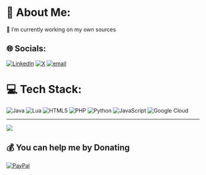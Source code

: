 # 💫 About Me:
🔭 I’m currently working on my own sources<br>


## 🌐 Socials:
[![LinkedIn](https://img.shields.io/badge/LinkedIn-%230077B5.svg?logo=linkedin&logoColor=white)](https://www.linkedin.com/public-profile/settings?lipi=urn%3Ali%3Apage%3Ad_flagship3_profile_self_edit_contact-info%3Bann2tgu8Tqqk1cETNf%2FQ9w%3D%3D) [![X](https://img.shields.io/badge/X-black.svg?logo=X&logoColor=white)](https://x.com/_thespr_) [![email](https://img.shields.io/badge/Email-D14836?logo=gmail&logoColor=white)](mailto:tayebi.sepehr3862@gmail.com) 

# 💻 Tech Stack:
![Java](https://img.shields.io/badge/java-%23ED8B00.svg?style=for-the-badge&logo=openjdk&logoColor=white) ![Lua](https://img.shields.io/badge/lua-%232C2D72.svg?style=for-the-badge&logo=lua&logoColor=white) ![HTML5](https://img.shields.io/badge/html5-%23E34F26.svg?style=for-the-badge&logo=html5&logoColor=white) ![PHP](https://img.shields.io/badge/php-%23777BB4.svg?style=for-the-badge&logo=php&logoColor=white) ![Python](https://img.shields.io/badge/python-3670A0?style=for-the-badge&logo=python&logoColor=ffdd54) ![JavaScript](https://img.shields.io/badge/javascript-%23323330.svg?style=for-the-badge&logo=javascript&logoColor=%23F7DF1E) ![Google Cloud](https://img.shields.io/badge/GoogleCloud-%234285F4.svg?style=for-the-badge&logo=google-cloud&logoColor=white)


---
[![](https://visitcount.itsvg.in/api?id=Sepehr-Tayebi&icon=2&color=0)](https://visitcount.itsvg.in)

  ## 💰 You can help me by Donating
  [![PayPal](https://img.shields.io/badge/PayPal-00457C?style=for-the-badge&logo=paypal&logoColor=white)](https://paypal.me/@Thespr1) 

  
<!-- Proudly created with GPRM ( https://gprm.itsvg.in ) -->
